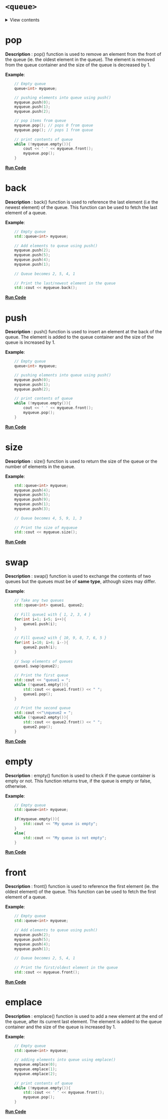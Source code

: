 # ``<queue>``
  
<details>
<summary>View contents</summary>
<ol>
    <li><a href="#pop"><code>pop</code></a></li>
    <li><a href="#back"><code>back</code></a></li>
    <li><a href="#push"><code>push</code></a></li>
    <li><a href="#size"><code>size</code></a></li>
    <li><a href="#swap"><code>swap</code></a></li>
    <li><a href="#empty"><code>empty</code></a></li>
    <li><a href="#front"><code>front</code></a></li>
    <li><a href="#emplace"><code>emplace</code></a></li>
    <li><a href="#queue"><code>queue</code></a></li>
    <li><a href="#~queue"><code>~queue</code></a>
</ol>
</details>

# pop
**Description** : pop() function is used to remove an element from the front of the queue (ie. the oldest element in the queue). The element is removed from the queue container and the size of the queue is decreased by 1.

**Example**:
```cpp
    // Empty queue
    queue<int> myqueue; 

    // pushing elements into queue using push()
    myqueue.push(0); 
    myqueue.push(1); 
    myqueue.push(2); 

    // pop items from queue
    myqueue.pop(); // pops 0 from queue
    myqueue.pop(); // pops 1 from queue
  
    // print contents of queue
    while (!myqueue.empty()){ 
        cout << ' ' << myqueue.front(); 
        myqueue.pop(); 
    } 
```
**[Run Code](https://rextester.com/XACN77371)**

# back
**Description** : back() function is used to reference the last element (i.e the newest element) of the queue. This function can be used to fetch the last element of a queue.

**Example**:
```cpp
    // Empty queue
    std::queue<int> myqueue;
    
    // Add elements to queue using push()
    myqueue.push(2);
    myqueue.push(5);
    myqueue.push(4);
    myqueue.push(1);
    
    // Queue becomes 2, 5, 4, 1
    
    // Print the last/newest element in the queue
    std::cout << myqueue.back();
```
**[Run Code](https://rextester.com/MJAK44967)**

# push
**Description** : push() function is used to insert an element at the back of the queue. The element is added to the queue container and the size of the queue is increased by 1.

**Example**:
```cpp
    // Empty queue
    queue<int> myqueue; 

    // pushing elements into queue using push()
    myqueue.push(0); 
    myqueue.push(1); 
    myqueue.push(2); 
  
    // print contents of queue
    while (!myqueue.empty()){ 
        cout << ' ' << myqueue.front(); 
        myqueue.pop(); 
    } 
```
**[Run Code](https://rextester.com/OEC31098)**

# size
**Description** : size() function is used to return the size of the queue or the number of elements in the queue.

**Example**:
```cpp
    std::queue<int> myqueue;
    myqueue.push(4);
    myqueue.push(5);
    myqueue.push(9);
    myqueue.push(1);
    myqueue.push(3);
    
    // Queue becomes 4, 5, 9, 1, 3
    
    // Print the size of myqueue
    std::cout << myqueue.size();
```
**[Run Code](https://rextester.com/ANYAP12901)**

# swap
**Description** : swap() function is used to exchange the contents of two queues but the queues must be of **same type**, although sizes may differ.

**Example**:
```cpp
    // Take any two queues
    std::queue<int> queue1, queue2;
    
    // Fill queue1 with { 1, 2, 3, 4 }
    for(int i=1; i<5; i++){
        queue1.push(i);
    }
    
    // Fill queue2 with { 10, 9, 8, 7, 6, 5 }
    for(int i=10; i>4; i--){
        queue2.push(i);
    }
    
    // Swap elements of queues
    queue1.swap(queue2);
    
    // Print the first queue
    std::cout << "queue1 = ";
    while (!queue1.empty()){
        std::cout << queue1.front() << " ";
        queue1.pop();
    }
    
    // Print the second queue
    std::cout <<"\nqueue2 = ";
    while (!queue2.empty()){
        std::cout << queue2.front() << " ";
        queue2.pop();
    }
```
**[Run Code](https://rextester.com/ESVFF46211)**

# empty
**Description** : empty() function is used to check if the queue container is empty or not. This function returns true, if the queue is empty or false, otherwise.

**Example**:
```cpp
    // Empty queue
    std::queue<int> myqueue;
    
    if(myqueue.empty()){
        std::cout << "My queue is empty";
    }
    else{
        std::cout << "My queue is not empty";
    }
```
**[Run Code](https://rextester.com/LONM40957)**

# front
**Description** : front() function is used to reference the first element (ie. the oldest element) of the queue. This function can be used to fetch the first element of a queue.

**Example**:
```cpp
    // Empty queue
    std::queue<int> myqueue;
    
    // Add elements to queue using push()
    myqueue.push(2);
    myqueue.push(5);
    myqueue.push(4);
    myqueue.push(1);
    
    // Queue becomes 2, 5, 4, 1
    
    // Print the first/oldest element in the queue
    std::cout << myqueue.front();
```
**[Run Code](https://rextester.com/NHSYM95891)**

# emplace
**Description** : emplace() function is used to add a new element at the end of the queue, after its current last element. The element is added to the queue container and the size of the queue is increased by 1.

**Example**:
```cpp
    // Empty queue
    std::queue<int> myqueue;
    
    // adding elements into queue using emplace()
    myqueue.emplace(0);
    myqueue.emplace(1);
    myqueue.emplace(2);
    
    // print contents of queue
    while (!myqueue.empty()){
        std::cout << ' ' << myqueue.front();
        myqueue.pop();
    }
```
**[Run Code](https://rextester.com/RZID79506)**
